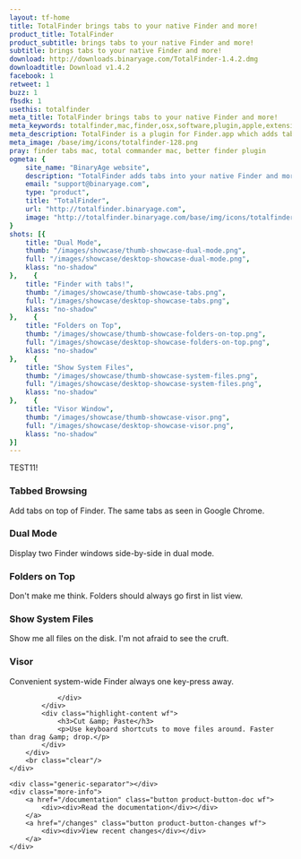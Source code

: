 ```yaml
---
layout: tf-home
title: TotalFinder brings tabs to your native Finder and more!
product_title: TotalFinder
product_subtitle: brings tabs to your native Finder and more!
subtitle: brings tabs to your native Finder and more!
download: http://downloads.binaryage.com/TotalFinder-1.4.2.dmg
downloadtitle: Download v1.4.2
facebook: 1
retweet: 1
buzz: 1
fbsdk: 1
usethis: totalfinder
meta_title: TotalFinder brings tabs to your native Finder and more!
meta_keywords: totalfinder,mac,finder,osx,software,plugin,apple,extension,utility,macosx,apps,tools,tabs,productivity,app,hacks,application,utilities,simbl,visor,totalcommander,binaryage
meta_description: TotalFinder is a plugin for Finder.app which adds tabs like in Chrome browser, dual panels similar to TotalCommander and more tweaks.
meta_image: /base/img/icons/totalfinder-128.png
pray: finder tabs mac, total commander mac, better finder plugin
ogmeta: {
    site_name: "BinaryAge website",
    description: "TotalFinder adds tabs into your native Finder and more!",
    email: "support@binaryage.com",
    type: "product",
    title: "TotalFinder",
    url: "http://totalfinder.binaryage.com",
    image: "http://totalfinder.binaryage.com/base/img/icons/totalfinder-256.png"
}
shots: [{
    title: "Dual Mode",
    thumb: "/images/showcase/thumb-showcase-dual-mode.png",
    full: "/images/showcase/desktop-showcase-dual-mode.png",
    klass: "no-shadow"
},    {
    title: "Finder with tabs!",
    thumb: "/images/showcase/thumb-showcase-tabs.png",
    full: "/images/showcase/desktop-showcase-tabs.png",
    klass: "no-shadow"
},    {
    title: "Folders on Top",
    thumb: "/images/showcase/thumb-showcase-folders-on-top.png",
    full: "/images/showcase/desktop-showcase-folders-on-top.png",
    klass: "no-shadow"
},    {
    title: "Show System Files",
    thumb: "/images/showcase/thumb-showcase-system-files.png",
    full: "/images/showcase/desktop-showcase-system-files.png",
    klass: "no-shadow"
},    {
    title: "Visor Window",
    thumb: "/images/showcase/thumb-showcase-visor.png",
    full: "/images/showcase/desktop-showcase-visor.png",
    klass: "no-shadow"
}]
---
```


TEST11!

<div class="main-content">
    <div class="features-separator"></div>
    <div class="highlights">
        <div class="highlight" data-showcase="2">
            <div class="highlight-icon hoverable" title="read more about Tabbed Browsing">
                <a href="/tabs">
                    <div class="thumb-tabs"></div>
                </a>
            </div>
            <div class="highlight-content wf">
                <h3>Tabbed Browsing</h3>
                <p>Add tabs on top of Finder. The same tabs as seen in Google Chrome.</p>
            </div>
        </div>
        <div class="highlight" data-showcase="1">
            <div class="highlight-icon hoverable" title="read more about Dual Mode">
                <a href="/dual-mode">
                    <div class="thumb-dual"></div>
                </a>
            </div>
            <div class="highlight-content wf">
                <h3>Dual Mode</h3>
                <p>Display two Finder windows side-by-side in dual mode.</p>
            </div>
        </div>
        <div class="highlight last" data-showcase="3">
            <div class="highlight-icon hoverable" title="read more about Folders on Top">
                <a href="/folders-on-top">
                    <div class="thumb-fot"></div>
                </a>
            </div>
            <div class="highlight-content wf">
                <h3>Folders on Top</h3>
                <p>Don't make me think. Folders should always go first in list view.</p>
            </div>
        </div>
        <div class="highlight-separator"></div>
        <div class="highlight" data-showcase="4">
            <div class="highlight-icon hoverable" title="read more about System Files">
                <a href="/show-system-files">
                    <div class="thumb-ssf"></div>
                </a>
            </div>
            <div class="highlight-content wf">
                <h3>Show System Files</h3>
                <p>Show me all files on the disk. I'm not afraid to see the cruft.</p>
            </div>
        </div>
        <div class="highlight" data-showcase="5">
            <div class="highlight-icon hoverable" title="read more about Visor">
                <a href="/visor">
                    <div class="thumb-visor"></div>
                </a>
            </div>
            <div class="highlight-content wf">
                <h3>Visor</h3>
                <p>Convenient system-wide Finder always one key-press away.</p>
            </div>
        </div>
        <div class="highlight last">
            <div class="highlight-icon">
                <div class="thumb-cut">
            
                </div>
            </div>
            <div class="highlight-content wf">
                <h3>Cut &amp; Paste</h3>
                <p>Use keyboard shortcuts to move files around. Faster than drag &amp; drop.</p>
            </div>
        </div>
        <br class="clear"/>
    </div>

    <div class="generic-separator"></div>
    <div class="more-info">
        <a href="/documentation" class="button product-button-doc wf">
            <div><div>Read the documentation</div></div>
        </a>
        <a href="/changes" class="button product-button-changes wf">
            <div><div>View recent changes</div></div>
        </a>
    </div>
</div>